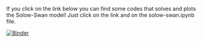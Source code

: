 If you click on the link below you can find some codes that solves and plots the Solow-Swan model! Just click on the link and on the solow-swan.ipynb file.

[![Binder](https://mybinder.org/badge_logo.svg)](https://mybinder.org/v2/gh/Enricomattia/TopicsInMacro1TD/HEAD)